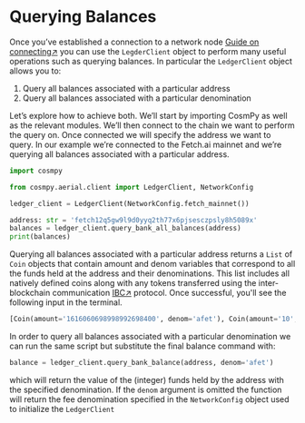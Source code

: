 # Querying Balances 

Once you’ve established a connection to a network node [Guide on connecting↗️](/guides/CosmPy/EstablishingNodeConnection.md) you can use the `LegderClient` object to perform many useful operations such as querying balances. In particular the `LedgerClient` object allows you to: 
1. Query all balances associated with a particular address 
2. Query all balances associated with a particular denomination 

Let’s explore how to achieve both. We’ll start by importing CosmPy as well as the relevant modules. We’ll then connect to the chain we want to perform the query on. Once connected we will specify the address we want to query. In our example we’re connected to the Fetch.ai mainnet and we’re querying all balances associated with a particular address. 

```py copy 
import cosmpy

from cosmpy.aerial.client import LedgerClient, NetworkConfig

ledger_client = LedgerClient(NetworkConfig.fetch_mainnet())

address: str = 'fetch12q5gw9l9d0yyq2th77x6pjsesczpsly8h5089x'
balances = ledger_client.query_bank_all_balances(address)
print(balances)
```
Querying all balances associated with a particular address returns a `List` of `Coin` objects that contain amount and denom variables that correspond to all the funds held at the address and their denominations. This list includes all natively defined coins along with any tokens transferred using the inter-blockchain communication [IBC↗️](https://ibcprotocol.org/) protocol. Once successful, you'll see the following input in the terminal. 

```py copy
[Coin(amount='1616060698998992698400', denom='afet'), Coin(amount='10', denom='ibc/605C5B80A8253543F8038F96F56BA13BDD8D300E12F1B32A3FA2E1EB2A933FA1'), Coin(amount='5000000', denom='ibc/B58E6786772640EC4B538AFC4393F742C326734B74CCAFAFBF7EFDC7D435B428')]
```

In order to query all balances associated with a particular denomination we can run the same script but substitute the final balance command with: 

```py 
balance = ledger_client.query_bank_balance(address, denom='afet')
```

which will return the value of the (integer) funds held by the address with the specified 
denomination. If the `denom` argument is omitted the function will return the fee denomination specified in the `NetworkConfig` object used to initialize the `LedgerClient`